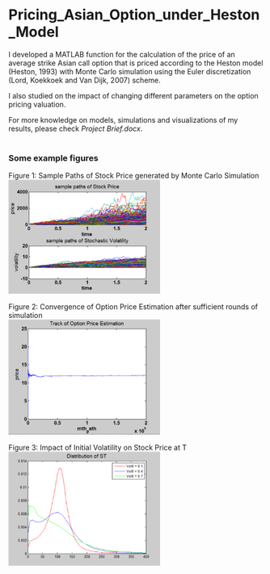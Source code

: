 # Pricing_Asian_Option_under_Heston_Model
I developed a MATLAB function for the calculation of the price of an average strike Asian call option that is priced according to the Heston model (Heston, 1993) with Monte Carlo simulation using the Euler discretization (Lord, Koekkoek and Van Dijk, 2007) scheme.

I also studied on the impact of changing different parameters on the option pricing valuation.

For more knowledge on models, simulations and visualizations of my results, please check *Project Brief.docx*.
<br>
<br>

### Some example figures 
Figure 1: Sample Paths of Stock Price generated by Monte Carlo Simulation <br>
<img src='Sample Paths of Stock Price.png' width=300>

Figure 2: Convergence of Option Price Estimation after sufficient rounds of simulation <br>
<img src='Convergence of Option Price Estimation.png' width=300>


Figure 3: Impact of Initial Volatility on Stock Price at T <br>
<img src='Impact of Initial Volatility on Stock Price at T.png' width=300>
